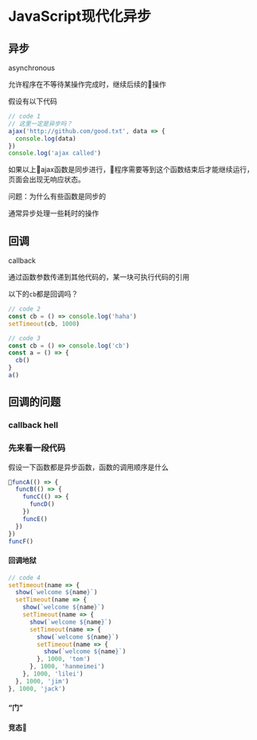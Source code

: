 # JavaScript现代化异步

## 异步

asynchronous

允许程序在不等待某操作完成时，继续后续的操作

假设有以下代码

```javascript
// code 1
// 这里一定是异步吗？
ajax('http://github.com/good.txt', data => {
  console.log(data)
})
console.log('ajax called')
```

如果以上ajax函数是同步进行，程序需要等到这个函数结束后才能继续运行，页面会出现无响应状态。

问题：为什么有些函数是同步的

通常异步处理一些耗时的操作

## 回调

callback

通过函数参数传递到其他代码的，某一块可执行代码的引用

以下的`cb`都是回调吗？

```javascript
// code 2
const cb = () => console.log('haha')
setTimeout(cb, 1000)
```

```javascript
// code 3
const cb = () => console.log('cb')
const a = () => {
  cb()
}
a()
```

## 回调的问题

### callback hell
### 先来看一段代码

假设一下函数都是异步函数，函数的调用顺序是什么

```javascript
funcA(() => {
  funcB(() => {
    funcC(() => {
      funcD()
    })
    funcE()
  })
})
funcF()

```

#### 回调地狱

```javascript
// code 4
setTimeout(name => {
  show(`welcome ${name}`)
  setTimeout(name => {
    show(`welcome ${name}`)
    setTimeout(name => {
      show(`welcome ${name}`)
      setTimeout(name => {
        show(`welcome ${name}`)
        setTimeout(name => {
          show(`welcome ${name}`)
        }, 1000, 'tom')
      }, 1000, 'hanmeimei')
    }, 1000, 'lilei')
  }, 1000, 'jim')
}, 1000, 'jack')
```

#### “门”
#### 竞态
####
